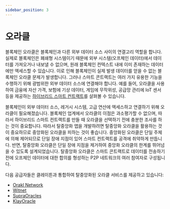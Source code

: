 ```yaml
---
sidebar_position: 3
---
```


# 오라클

블록체인 오라클은 블록체인과 다른 외부 데이터 소스 사이의 연결고리 역할을 합니다. 실제로 블록체인은 폐쇄형 시스템이기 때문에 외부 시스템(오프체인 데이터)에서 데이터를 가져오거나 내보낼 수 없으며, 원래 블록체인 컨텍스트 내에 이미 존재하는 데이터에만 액세스할 수 있습니다. 이로 인해 블록체인이 실제 발생 데이터를 얻을 수 없는 블록체인 오라클 문제가 발생합니다. 그러나 스마트 콘트랙트는 여러 가지 유용한 기능을 수행하기 위해 광범위한 외부 데이터 소스에 연결해야 합니다. 예를 들어, 오라클을 사용하여 금융에 자산 가격, 보험에 기상 데이터, 게임에 무작위성, 공급망 관리에 IoT 센서 등을 제공하는 [하이브리드 스마트 컨트랙트](https://chain.link/education-hub/hybrid-smart-contracts)를 살펴볼 수 있습니다.

블록체인이 외부 데이터 소스, 레거시 시스템, 고급 연산에 액세스하고 연결하기 위해 오라클이 필요해졌습니다. 블록체인 업계에서 오라클의 이점은 과소평가할 수 없으며, 따라서 하이브리드 스마트 컨트랙트를 만들 때 오라클을 선택하기 전에 충분한 조사를 하는 것이 중요합니다. 따라서 탈중앙화 앱을 개발하려면 탈중앙화 오라클을 활용하는 것이 중요하므로 중앙화된 오라클을 피하는 것이 좋습니다. 중앙화된 오라클은 단일 주체에 의해 제어되므로 단일 장애 지점이 있어 스마트 컨트랙트를 공격에 취약하게 만듭니다. 반면, 탈중앙화 오라클은 단일 장애 지점을 제거하여 중앙화 오라클의 한계를 뛰어넘을 수 있도록 설계되었습니다. 탈중앙화 오라클은 스마트 콘트랙트로 데이터를 전송하기 전에 오프체인 데이터에 대한 합의를 형성하는 P2P 네트워크의 여러 참여자로 구성됩니다.

다음 공급자들은 클레이튼과 통합하여 탈중앙화된 오라클 서비스를 제공하고 있습니다:

* [Orakl Network](https://docs.orakl.network/docs/developers-guide/readme)
* [Witnet](https://docs.witnet.io/)
* [SupraOracles](https://supraoracles.com/docs/overview)
* [KlayOracle](https://klayoracle.gitbook.io/v1.0.0/)